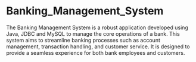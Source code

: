 # Banking_Management_System
The Banking Management System is a robust application developed using Java, JDBC and MySQL to manage the core operations of a bank. This system aims to streamline banking processes such as account management, transaction handling, and customer service. It is designed to provide a seamless experience for both bank employees and customers.
